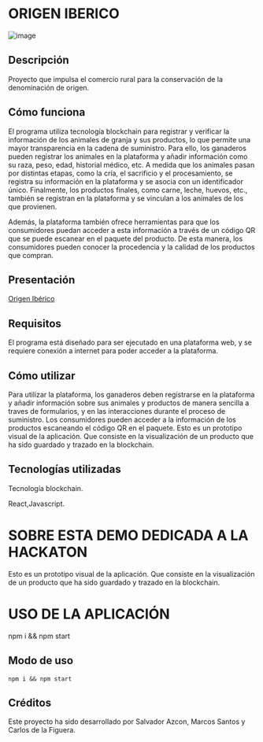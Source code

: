 # ORIGEN IBERICO


![image](https://github.com/marc459/OrigenIberico/blob/master/origeniberico.gif)


## Descripción
Proyecto que impulsa el comercio rural para la conservación de la denominación de origen.



## Cómo funciona
El programa utiliza tecnología blockchain para registrar y verificar la información de los animales de granja y sus productos, lo que permite una mayor transparencia en la cadena de suministro. Para ello, los ganaderos pueden registrar los animales en la plataforma y añadir información como su raza, peso, edad, historial médico, etc. A medida que los animales pasan por distintas etapas, como la cría, el sacrificio y el procesamiento, se registra su información en la plataforma y se asocia con un identificador único. Finalmente, los productos finales, como carne, leche, huevos, etc., también se registran en la plataforma y se vinculan a los animales de los que provienen.

Además, la plataforma también ofrece herramientas para que los consumidores puedan acceder a esta información a través de un código QR que se puede escanear en el paquete del producto. De esta manera, los consumidores pueden conocer la procedencia y la calidad de los productos que compran.

## Presentación
[Origen Ibérico](https://docs.google.com/presentation/d/1C5Q7OeQhf80qSjGu6G9sNdk-hKBy2XeP6Qjz1zTQbKA/edit?usp=sharing)


## Requisitos
El programa está diseñado para ser ejecutado en una plataforma web, y se requiere conexión a internet para poder acceder a la plataforma.

## Cómo utilizar
Para utilizar la plataforma, los ganaderos deben registrarse en la plataforma y añadir información sobre sus animales y productos de manera sencilla a traves de formularios, y en las interacciones durante el proceso de suministro. Los consumidores pueden acceder a la información de los productos escaneando el código QR en el paquete.
Esto es un prototipo visual de la aplicación. Que consiste en la visualización de un producto que ha sido guardado y trazado en la blockchain.

## Tecnologías utilizadas

Tecnología blockchain.

React,Javascript.

# SOBRE ESTA DEMO DEDICADA A LA HACKATON 

Esto es un prototipo visual de la aplicación. Que consiste en la visualización de un producto que ha sido guardado y trazado en la blockchain.

# USO DE LA APLICACIÓN 

npm i && npm start

## Modo de uso

    npm i && npm start



## Créditos
Este proyecto ha sido desarrollado por Salvador Azcon, Marcos Santos y Carlos de la Figuera.
